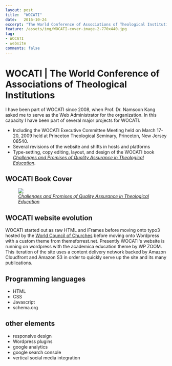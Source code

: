 ```yaml
---
layout: post
title:  "WOCATI"
date:   2016-10-24
excerpt: "The World Conference of Associations of Theological Institutions (WOCATI) serves as a support network for global theological education."
feature: /assets/img/WOCATI-cover-image-2-770x440.jpg
tag:
- WOCATI
- website
comments: false
---
```


# WOCATI | The World Conference of Associations of Theological Institutions

I have been part of WOCATI since 2008, when Prof. Dr. Namsoon Kang asked me to serve as the Web Administrator for the organization.
In this capacity I have been part of several major projects for WOCATI.

* Including the WOCATI Executive Committee Meeting held on March 17-20, 2009 held at Princeton Theological Seminary, Princeton, New Jersey 08540.
* Several revisions of the website and shifts in hosts and platforms  
* Type-setting, copy editing, layout, and design of the WOCATI book [_Challenges and Promises of Quality Assurance in Theological Education_](https:///wocati.org/work/challenges-promises-quality-assurance-theological-education/).

## WOCATI Book Cover
<figure>
	<a href="/assets/img/WOCATI-cover-image-2.jpg"><img src="/assets/img/WOCATI-cover-image-2-677x1024.jpg"></a>
	<figcaption><a href="https:///wocati.org/work/challenges-promises-quality-assurance-theological-education/"><em>Challenges and Promises of Quality Assurance in Theological Education</em></a></figcaption>
</figure>

## WOCATI website evolution
WOCATI started out as raw HTML and iFrames before moving onto typo3 hosted by the [World Council of Churches](https:///oikoumene.org) before moving onto Wordpress with a custom theme from themeforrest.net. Presently WOCATI's website is running on wordpress with the academica education theme by WP ZOOM. This iteration of the site uses a content delivery network backed by Amazon Cloudfront and Amazon S3 in order to quickly serve up the site and its many publications.


## Programming languages
* HTML
* CSS
* Javascript
* schema.org

## other elements
* responsive design
* Wordpress plugins
* google analytics
* google search console
* vertical social media integration
